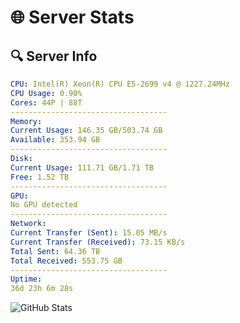# 🌐 Server Stats
## 🔍 Server Info
```yaml
CPU: Intel(R) Xeon(R) CPU E5-2699 v4 @ 1227.24MHz
CPU Usage: 0.90%
Cores: 44P | 88T
-----------------------------------
Memory:
Current Usage: 146.35 GB/503.74 GB
Available: 353.94 GB
-----------------------------------
Disk:
Current Usage: 111.71 GB/1.71 TB
Free: 1.52 TB
-----------------------------------
GPU:
No GPU detected
-----------------------------------
Network:
Current Transfer (Sent): 15.05 MB/s
Current Transfer (Received): 73.15 KB/s
Total Sent: 64.36 TB
Total Received: 553.75 GB
-----------------------------------
Uptime:
36d 23h 6m 28s
```
![GitHub Stats](https://img.shields.io/badge/Updated-2025-04-13_20:29:17-blue)